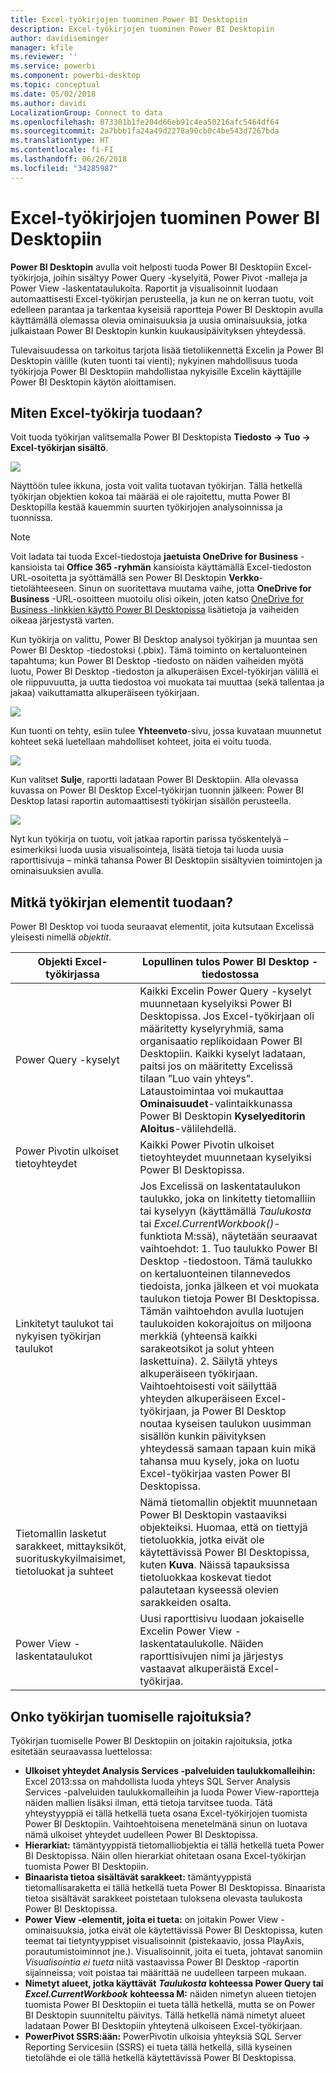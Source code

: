 ```yaml
---
title: Excel-työkirjojen tuominen Power BI Desktopiin
description: Excel-työkirjojen tuominen Power BI Desktopiin
author: davidiseminger
manager: kfile
ms.reviewer: ''
ms.service: powerbi
ms.component: powerbi-desktop
ms.topic: conceptual
ms.date: 05/02/2018
ms.author: davidi
LocalizationGroup: Connect to data
ms.openlocfilehash: 073301b1fe204d66eb91c4ea50216afc5464df64
ms.sourcegitcommit: 2a7bbb1fa24a49d2278a90cb0c4be543d7267bda
ms.translationtype: HT
ms.contentlocale: fi-FI
ms.lasthandoff: 06/26/2018
ms.locfileid: "34285987"
---
```

# <a name="import-excel-workbooks-into-power-bi-desktop"></a>Excel-työkirjojen tuominen Power BI Desktopiin
**Power BI Desktopin** avulla voit helposti tuoda Power BI Desktopiin Excel-työkirjoja, joihin sisältyy Power Query -kyselyitä, Power Pivot -malleja ja Power View -laskentataulukoita. Raportit ja visualisoinnit luodaan automaattisesti Excel-työkirjan perusteella, ja kun ne on kerran tuotu, voit edelleen parantaa ja tarkentaa kyseisiä raportteja Power BI Desktopin avulla käyttämällä olemassa olevia ominaisuuksia ja uusia ominaisuuksia, jotka julkaistaan Power BI Desktopin kunkin kuukausipäivityksen yhteydessä.

Tulevaisuudessa on tarkoitus tarjota lisää tietoliikennettä Excelin ja Power BI Desktopin välille (kuten tuonti tai vienti); nykyinen mahdollisuus tuoda työkirjoja Power BI Desktopiin mahdollistaa nykyisille Excelin käyttäjille Power BI Desktopin käytön aloittamisen.

## <a name="how-do-i-import-an-excel-workbook"></a>Miten Excel-työkirja tuodaan?
Voit tuoda työkirjan valitsemalla Power BI Desktopista **Tiedosto -\> Tuo -\> Excel-työkirjan sisältö**.

![](media/desktop-import-excel-workbooks/importexceltopbi_1.png)

Näyttöön tulee ikkuna, josta voit valita tuotavan työkirjan. Tällä hetkellä työkirjan objektien kokoa tai määrää ei ole rajoitettu, mutta Power BI Desktopilla kestää kauemmin suurten työkirjojen analysoinnissa ja tuonnissa.

> [!NOTE]
> Voit ladata tai tuoda Excel-tiedostoja **jaetuista OneDrive for Business** -kansioista tai **Office 365 -ryhmän** kansioista käyttämällä Excel-tiedoston URL-osoitetta ja syöttämällä sen Power BI Desktopin **Verkko**-tietolähteeseen. Sinun on suoritettava muutama vaihe, jotta **OneDrive for Business** -URL-osoitteen muotoilu olisi oikein, joten katso [OneDrive for Business -linkkien käyttö Power BI Desktopissa](desktop-use-onedrive-business-links.md) lisätietoja ja vaiheiden oikeaa järjestystä varten.
> 
> 

Kun työkirja on valittu, Power BI Desktop analysoi työkirjan ja muuntaa sen Power BI Desktop -tiedostoksi (.pbix). Tämä toiminto on kertaluonteinen tapahtuma; kun Power BI Desktop -tiedosto on näiden vaiheiden myötä luotu, Power BI Desktop -tiedoston ja alkuperäisen Excel-työkirjan välillä ei ole riippuvuutta, ja uutta tiedostoa voi muokata tai muuttaa (sekä tallentaa ja jakaa) vaikuttamatta alkuperäiseen työkirjaan.

![](media/desktop-import-excel-workbooks/importexceltopbi_2.png)

Kun tuonti on tehty, esiin tulee **Yhteenveto**-sivu, jossa kuvataan muunnetut kohteet sekä luetellaan mahdolliset kohteet, joita ei voitu tuoda.

![](media/desktop-import-excel-workbooks/importexceltopbi_3.png)

Kun valitset **Sulje**, raportti ladataan Power BI Desktopiin. Alla olevassa kuvassa on Power BI Desktop Excel-työkirjan tuonnin jälkeen: Power BI Desktop latasi raportin automaattisesti työkirjan sisällön perusteella.

![](media/desktop-import-excel-workbooks/importexceltopbi_4.png)

Nyt kun työkirja on tuotu, voit jatkaa raportin parissa työskentelyä – esimerkiksi luoda uusia visualisointeja, lisätä tietoja tai luoda uusia raporttisivuja – minkä tahansa Power BI Desktopiin sisältyvien toimintojen ja ominaisuuksien avulla.

## <a name="which-workbook-elements-are-imported"></a>Mitkä työkirjan elementit tuodaan?
Power BI Desktop voi tuoda seuraavat elementit, joita kutsutaan Excelissä yleisesti nimellä *objektit*.

| Objekti Excel-työkirjassa | Lopullinen tulos Power BI Desktop -tiedostossa |
| --- | --- |
| Power Query -kyselyt |Kaikki Excelin Power Query -kyselyt muunnetaan kyselyiksi Power BI Desktopissa. Jos Excel-työkirjaan oli määritetty kyselyryhmiä, sama organisaatio replikoidaan Power BI Desktopiin. Kaikki kyselyt ladataan, paitsi jos on määritetty Excelissä tilaan ”Luo vain yhteys”. Lataustoimintaa voi mukauttaa **Ominaisuudet**-valintaikkunassa Power BI Desktopin **Kyselyeditorin** **Aloitus**-välilehdellä. |
| Power Pivotin ulkoiset tietoyhteydet |Kaikki Power Pivotin ulkoiset tietoyhteydet muunnetaan kyselyiksi Power BI Desktopissa. |
| Linkitetyt taulukot tai nykyisen työkirjan taulukot |Jos Excelissä on laskentataulukon taulukko, joka on linkitetty tietomalliin tai kyselyyn (käyttämällä *Taulukosta* tai *Excel.CurrentWorkbook()*-funktiota M:ssä), näytetään seuraavat vaihtoehdot: 1. Tuo taulukko Power BI Desktop -tiedostoon. Tämä taulukko on kertaluonteinen tilannevedos tiedoista, jonka jälkeen et voi muokata taulukon tietoja Power BI Desktopissa. Tämän vaihtoehdon avulla luotujen taulukoiden kokorajoitus on miljoona merkkiä (yhteensä kaikki sarakeotsikot ja solut yhteen laskettuina). 2. Säilytä yhteys alkuperäiseen työkirjaan. Vaihtoehtoisesti voit säilyttää yhteyden alkuperäiseen Excel-työkirjaan, ja Power BI Desktop noutaa kyseisen taulukon uusimman sisällön kunkin päivityksen yhteydessä samaan tapaan kuin mikä tahansa muu kysely, joka on luotu Excel-työkirjaa vasten Power BI Desktopissa. |
| Tietomallin lasketut sarakkeet, mittayksiköt, suorituskykyilmaisimet, tietoluokat ja suhteet |Nämä tietomallin objektit muunnetaan Power BI Desktopin vastaaviksi objekteiksi. Huomaa, että on tiettyjä tietoluokkia, jotka eivät ole käytettävissä Power BI Desktopissa, kuten **Kuva**. Näissä tapauksissa tietoluokkaa koskevat tiedot palautetaan kyseessä olevien sarakkeiden osalta. |
| Power View -laskentataulukot |Uusi raporttisivu luodaan jokaiselle Excelin Power View -laskentataulukolle. Näiden raporttisivujen nimi ja järjestys vastaavat alkuperäistä Excel-työkirjaa. |

## <a name="are-there-any-limitations-to-importing-a-workbook"></a>Onko työkirjan tuomiselle rajoituksia?
Työkirjan tuomiselle Power BI Desktopiin on joitakin rajoituksia, jotka esitetään seuraavassa luettelossa:

* **Ulkoiset yhteydet Analysis Services -palveluiden taulukkomalleihin:** Excel 2013:ssa on mahdollista luoda yhteys SQL Server Analysis Services -palveluiden taulukkomalleihin ja luoda Power View-raportteja näiden mallien lisäksi ilman, että tietoja tarvitsee tuoda. Tätä yhteystyyppiä ei tällä hetkellä tueta osana Excel-työkirjojen tuomista Power BI Desktopiin. Vaihtoehtoisena menetelmänä sinun on luotava nämä ulkoiset yhteydet uudelleen Power BI Desktopissa.
* **Hierarkiat:** tämäntyyppistä tietomalliobjektia ei tällä hetkellä tueta Power BI Desktopissa. Näin ollen hierarkiat ohitetaan osana Excel-työkirjan tuomista Power BI Desktopiin.
* **Binaarista tietoa sisältävät sarakkeet:** tämäntyyppistä tietomallisaraketta ei tällä hetkellä tueta Power BI Desktopissa. Binaarista tietoa sisältävät sarakkeet poistetaan tuloksena olevasta taulukosta Power BI Desktopissa.
* **Power View -elementit, joita ei tueta:** on joitakin Power View -ominaisuuksia, jotka eivät ole käytettävissä Power BI Desktopissa, kuten teemat tai tietyntyyppiset visualisoinnit (pistekaavio, jossa PlayAxis, porautumistoiminnot jne.). Visualisoinnit, joita ei tueta, johtavat sanomiin *Visualisointia ei tueta* niitä vastaavissa Power BI Desktop -raportin sijainneissa; voit poistaa tai määrittää ne uudelleen tarpeen mukaan.
* **Nimetyt alueet, jotka käyttävät** ***Taulukosta*** **kohteessa Power Query tai**  ***Excel.CurrentWorkbook*** **kohteessa M:** näiden nimetyn alueen tietojen tuomista Power BI Desktopiin ei tueta tällä hetkellä, mutta se on Power BI Desktopin suunniteltu päivitys. Tällä hetkellä nämä nimetyt alueet ladataan Power BI Desktopiin yhteytenä ulkoiseen Excel-työkirjaan.
* **PowerPivot SSRS:ään:** PowerPivotin ulkoisia yhteyksiä SQL Server Reporting Servicesiin (SSRS) ei tueta tällä hetkellä, sillä kyseinen tietolähde ei ole tällä hetkellä käytettävissä Power BI Desktopissa.


